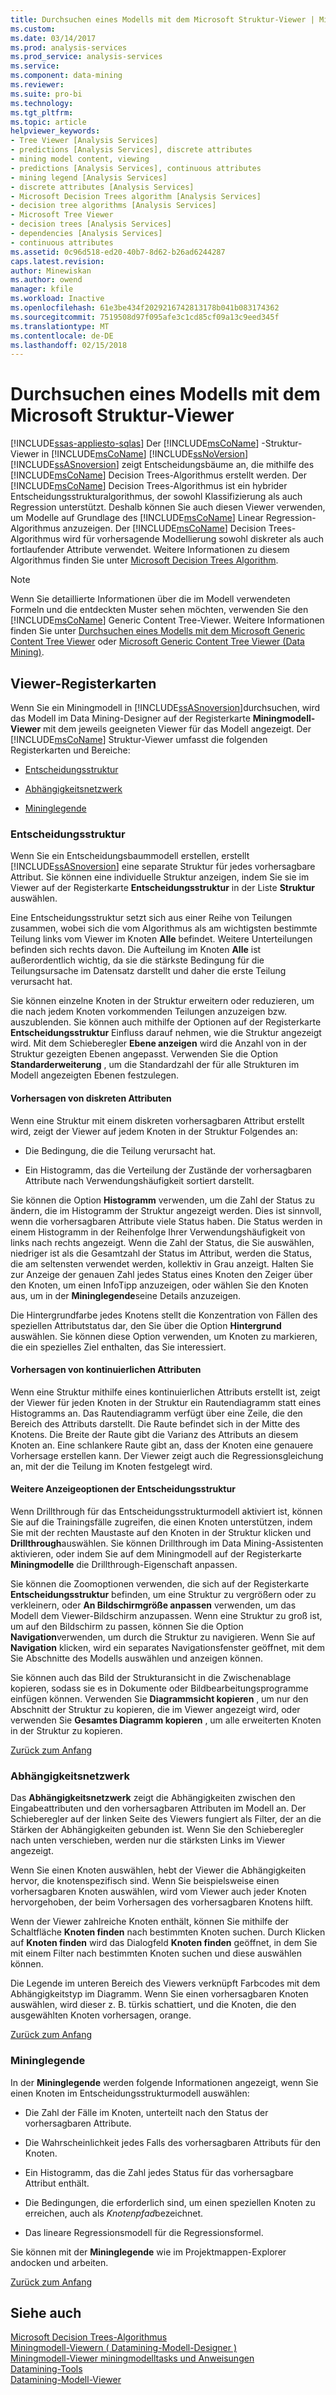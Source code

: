 ```yaml
---
title: Durchsuchen eines Modells mit dem Microsoft Struktur-Viewer | Microsoft Docs
ms.custom: 
ms.date: 03/14/2017
ms.prod: analysis-services
ms.prod_service: analysis-services
ms.service: 
ms.component: data-mining
ms.reviewer: 
ms.suite: pro-bi
ms.technology: 
ms.tgt_pltfrm: 
ms.topic: article
helpviewer_keywords:
- Tree Viewer [Analysis Services]
- predictions [Analysis Services], discrete attributes
- mining model content, viewing
- predictions [Analysis Services], continuous attributes
- mining legend [Analysis Services]
- discrete attributes [Analysis Services]
- Microsoft Decision Trees algorithm [Analysis Services]
- decision tree algorithms [Analysis Services]
- Microsoft Tree Viewer
- decision trees [Analysis Services]
- dependencies [Analysis Services]
- continuous attributes
ms.assetid: 0c96d518-ed20-40b7-8d62-b26ad6244287
caps.latest.revision: 
author: Minewiskan
ms.author: owend
manager: kfile
ms.workload: Inactive
ms.openlocfilehash: 61e3be434f2029216742813178b041b083174362
ms.sourcegitcommit: 7519508d97f095afe3c1cd85cf09a13c9eed345f
ms.translationtype: MT
ms.contentlocale: de-DE
ms.lasthandoff: 02/15/2018
---
```

# <a name="browse-a-model-using-the-microsoft-tree-viewer"></a>Durchsuchen eines Modells mit dem Microsoft Struktur-Viewer
[!INCLUDE[ssas-appliesto-sqlas](../../includes/ssas-appliesto-sqlas.md)]
Der [!INCLUDE[msCoName](../../includes/msconame-md.md)] -Struktur-Viewer in [!INCLUDE[msCoName](../../includes/msconame-md.md)] [!INCLUDE[ssNoVersion](../../includes/ssnoversion-md.md)] [!INCLUDE[ssASnoversion](../../includes/ssasnoversion-md.md)] zeigt Entscheidungsbäume an, die mithilfe des [!INCLUDE[msCoName](../../includes/msconame-md.md)] Decision Trees-Algorithmus erstellt werden. Der [!INCLUDE[msCoName](../../includes/msconame-md.md)] Decision Trees-Algorithmus ist ein hybrider Entscheidungsstrukturalgorithmus, der sowohl Klassifizierung als auch Regression unterstützt. Deshalb können Sie auch diesen Viewer verwenden, um Modelle auf Grundlage des [!INCLUDE[msCoName](../../includes/msconame-md.md)] Linear Regression-Algorithmus anzuzeigen. Der [!INCLUDE[msCoName](../../includes/msconame-md.md)] Decision Trees-Algorithmus wird für vorhersagende Modellierung sowohl diskreter als auch fortlaufender Attribute verwendet. Weitere Informationen zu diesem Algorithmus finden Sie unter [Microsoft Decision Trees Algorithm](../../analysis-services/data-mining/microsoft-decision-trees-algorithm.md).  
  
> [!NOTE]  
>  Wenn Sie detaillierte Informationen über die im Modell verwendeten Formeln und die entdeckten Muster sehen möchten, verwenden Sie den [!INCLUDE[msCoName](../../includes/msconame-md.md)] Generic Content Tree-Viewer. Weitere Informationen finden Sie unter [Durchsuchen eines Modells mit dem Microsoft Generic Content Tree Viewer](../../analysis-services/data-mining/browse-a-model-using-the-microsoft-generic-content-tree-viewer.md) oder [Microsoft Generic Content Tree Viewer &#40;Data Mining&#41;](http://msdn.microsoft.com/library/751b4393-f6fd-48c1-bcef-bdca589ce34c).  
  
##  <a name="BKMK_TabsPanes"></a> Viewer-Registerkarten  
 Wenn Sie ein Miningmodell in [!INCLUDE[ssASnoversion](../../includes/ssasnoversion-md.md)]durchsuchen, wird das Modell im Data Mining-Designer auf der Registerkarte **Miningmodell-Viewer** mit dem jeweils geeigneten Viewer für das Modell angezeigt. Der [!INCLUDE[msCoName](../../includes/msconame-md.md)] Struktur-Viewer umfasst die folgenden Registerkarten und Bereiche:  
  
-   [Entscheidungsstruktur](#BKMK_DecisionTree)  
  
-   [Abhängigkeitsnetzwerk](#BKMK_DependencyNetwork)  
  
-   [Mininglegende](#BKMK_MiningLegend)  
  
###  <a name="BKMK_DecisionTree"></a> Entscheidungsstruktur  
 Wenn Sie ein Entscheidungsbaummodell erstellen, erstellt [!INCLUDE[ssASnoversion](../../includes/ssasnoversion-md.md)] eine separate Struktur für jedes vorhersagbare Attribut. Sie können eine individuelle Struktur anzeigen, indem Sie sie im Viewer auf der Registerkarte **Entscheidungsstruktur** in der Liste **Struktur** auswählen.  
  
 Eine Entscheidungsstruktur setzt sich aus einer Reihe von Teilungen zusammen, wobei sich die vom Algorithmus als am wichtigsten bestimmte Teilung links vom Viewer im Knoten **Alle** befindet. Weitere Unterteilungen befinden sich rechts davon. Die Aufteilung im Knoten **Alle** ist außerordentlich wichtig, da sie die stärkste Bedingung für die Teilungsursache im Datensatz darstellt und daher die erste Teilung verursacht hat.  
  
 Sie können einzelne Knoten in der Struktur erweitern oder reduzieren, um die nach jedem Knoten vorkommenden Teilungen anzuzeigen bzw. auszublenden. Sie können auch mithilfe der Optionen auf der Registerkarte **Entscheidungsstruktur** Einfluss darauf nehmen, wie die Struktur angezeigt wird. Mit dem Schieberegler **Ebene anzeigen** wird die Anzahl von in der Struktur gezeigten Ebenen angepasst. Verwenden Sie die Option **Standarderweiterung** , um die Standardzahl der für alle Strukturen im Modell angezeigten Ebenen festzulegen.  
  
#### <a name="predicting-discrete-attributes"></a>Vorhersagen von diskreten Attributen  
 Wenn eine Struktur mit einem diskreten vorhersagbaren Attribut erstellt wird, zeigt der Viewer auf jedem Knoten in der Struktur Folgendes an:  
  
-   Die Bedingung, die die Teilung verursacht hat.  
  
-   Ein Histogramm, das die Verteilung der Zustände der vorhersagbaren Attribute nach Verwendungshäufigkeit sortiert darstellt.  
  
 Sie können die Option **Histogramm** verwenden, um die Zahl der Status zu ändern, die im Histogramm der Struktur angezeigt werden. Dies ist sinnvoll, wenn die vorhersagbaren Attribute viele Status haben. Die Status werden in einem Histogramm in der Reihenfolge Ihrer Verwendungshäufigkeit von links nach rechts angezeigt. Wenn die Zahl der Status, die Sie auswählen, niedriger ist als die Gesamtzahl der Status im Attribut, werden die Status, die am seltensten verwendet werden, kollektiv in Grau anzeigt. Halten Sie zur Anzeige der genauen Zahl jedes Status eines Knoten den Zeiger über den Knoten, um einen InfoTipp anzuzeigen, oder wählen Sie den Knoten aus, um in der **Mininglegende**seine Details anzuzeigen.  
  
 Die Hintergrundfarbe jedes Knotens stellt die Konzentration von Fällen des speziellen Attributstatus dar, den Sie über die Option **Hintergrund** auswählen. Sie können diese Option verwenden, um Knoten zu markieren, die ein spezielles Ziel enthalten, das Sie interessiert.  
  
#### <a name="predicting-continuous-attributes"></a>Vorhersagen von kontinuierlichen Attributen  
 Wenn eine Struktur mithilfe eines kontinuierlichen Attributs erstellt ist, zeigt der Viewer für jeden Knoten in der Struktur ein Rautendiagramm statt eines Histogramms an. Das Rautendiagramm verfügt über eine Zeile, die den Bereich des Attributs darstellt. Die Raute befindet sich in der Mitte des Knotens. Die Breite der Raute gibt die Varianz des Attributs an diesem Knoten an. Eine schlankere Raute gibt an, dass der Knoten eine genauere Vorhersage erstellen kann. Der Viewer zeigt auch die Regressionsgleichung an, mit der die Teilung im Knoten festgelegt wird.  
  
#### <a name="additional-decision-tree-display-options"></a>Weitere Anzeigeoptionen der Entscheidungsstruktur  
 Wenn Drillthrough für das Entscheidungsstrukturmodell aktiviert ist, können Sie auf die Trainingsfälle zugreifen, die einen Knoten unterstützen, indem Sie mit der rechten Maustaste auf den Knoten in der Struktur klicken und **Drillthrough**auswählen. Sie können Drillthrough im Data Mining-Assistenten aktivieren, oder indem Sie auf dem Miningmodell auf der Registerkarte **Miningmodelle** die Drillthrough-Eigenschaft anpassen.  
  
 Sie können die Zoomoptionen verwenden, die sich auf der Registerkarte **Entscheidungsstruktur** befinden, um eine Struktur zu vergrößern oder zu verkleinern, oder **An Bildschirmgröße anpassen** verwenden, um das Modell dem Viewer-Bildschirm anzupassen. Wenn eine Struktur zu groß ist, um auf den Bildschirm zu passen, können Sie die Option **Navigation**verwenden, um durch die Struktur zu navigieren. Wenn Sie auf **Navigation** klicken, wird ein separates Navigationsfenster geöffnet, mit dem Sie Abschnitte des Modells auswählen und anzeigen können.  
  
 Sie können auch das Bild der Strukturansicht in die Zwischenablage kopieren, sodass sie es in Dokumente oder Bildbearbeitungsprogramme einfügen können. Verwenden Sie **Diagrammsicht kopieren** , um nur den Abschnitt der Struktur zu kopieren, die im Viewer angezeigt wird, oder verwenden Sie **Gesamtes Diagramm kopieren** , um alle erweiterten Knoten in der Struktur zu kopieren.  
  
 [Zurück zum Anfang](#BKMK_TabsPanes)  
  
###  <a name="BKMK_DependencyNetwork"></a> Abhängigkeitsnetzwerk  
 Das **Abhängigkeitsnetzwerk** zeigt die Abhängigkeiten zwischen den Eingabeattributen und den vorhersagbaren Attributen im Modell an. Der Schieberegler auf der linken Seite des Viewers fungiert als Filter, der an die Stärken der Abhängigkeiten gebunden ist. Wenn Sie den Schieberegler nach unten verschieben, werden nur die stärksten Links im Viewer angezeigt.  
  
 Wenn Sie einen Knoten auswählen, hebt der Viewer die Abhängigkeiten hervor, die knotenspezifisch sind. Wenn Sie beispielsweise einen vorhersagbaren Knoten auswählen, wird vom Viewer auch jeder Knoten hervorgehoben, der beim Vorhersagen des vorhersagbaren Knotens hilft.  
  
 Wenn der Viewer zahlreiche Knoten enthält, können Sie mithilfe der Schaltfläche **Knoten finden** nach bestimmten Knoten suchen. Durch Klicken auf **Knoten finden** wird das Dialogfeld **Knoten finden** geöffnet, in dem Sie mit einem Filter nach bestimmten Knoten suchen und diese auswählen können.  
  
 Die Legende im unteren Bereich des Viewers verknüpft Farbcodes mit dem Abhängigkeitstyp im Diagramm. Wenn Sie einen vorhersagbaren Knoten auswählen, wird dieser z. B. türkis schattiert, und die Knoten, die den ausgewählten Knoten vorhersagen, orange.  
  
 [Zurück zum Anfang](#BKMK_TabsPanes)  
  
###  <a name="BKMK_MiningLegend"></a> Mininglegende  
 In der **Mininglegende** werden folgende Informationen angezeigt, wenn Sie einen Knoten im Entscheidungsstrukturmodell auswählen:  
  
-   Die Zahl der Fälle im Knoten, unterteilt nach den Status der vorhersagbaren Attribute.  
  
-   Die Wahrscheinlichkeit jedes Falls des vorhersagbaren Attributs für den Knoten.  
  
-   Ein Histogramm, das die Zahl jedes Status für das vorhersagbare Attribut enthält.  
  
-   Die Bedingungen, die erforderlich sind, um einen speziellen Knoten zu erreichen, auch als *Knotenpfad*bezeichnet.  
  
-   Das lineare Regressionsmodell für die Regressionsformel.  
  
 Sie können mit der **Mininglegende** wie im Projektmappen-Explorer andocken und arbeiten.  
  
 [Zurück zum Anfang](#BKMK_TabsPanes)  
  
## <a name="see-also"></a>Siehe auch  
 [Microsoft Decision Trees-Algorithmus](../../analysis-services/data-mining/microsoft-decision-trees-algorithm.md)   
 [Miningmodell-Viewern &#40; Datamining-Modell-Designer &#41;](http://msdn.microsoft.com/library/4ba391d5-c97b-4848-ba7c-7d096fa4b7dd)   
 [Miningmodell-Viewer miningmodelltasks und Anweisungen](../../analysis-services/data-mining/mining-model-viewer-tasks-and-how-tos.md)   
 [Datamining-Tools](../../analysis-services/data-mining/data-mining-tools.md)   
 [Datamining-Modell-Viewer](../../analysis-services/data-mining/data-mining-model-viewers.md)  
  
  

